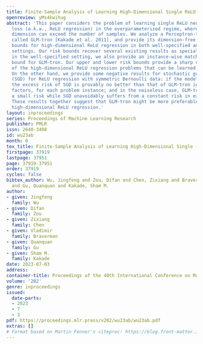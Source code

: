 ```yaml
---
title: Finite-Sample Analysis of Learning High-Dimensional Single ReLU Neuron
openreview: yMs4kwihug
abstract: 'This paper considers the problem of learning single ReLU neuron with squared
  loss (a.k.a., ReLU regression) in the overparameterized regime, where the input
  dimension can exceed the number of samples. We analyze a Perceptron-type algorithm
  called GLM-tron [Kakade et al. 2011], and provide its dimension-free risk upper
  bounds for high-dimensional ReLU regression in both well-specified and misspecified
  settings. Our risk bounds recover several existing results as special cases. Moreover,
  in the well-specified setting, we also provide an instance-wise matching risk lower
  bound for GLM-tron. Our upper and lower risk bounds provide a sharp characterization
  of the high-dimensional ReLU regression problems that can be learned via GLM-tron.
  On the other hand, we provide some negative results for stochastic gradient descent
  (SGD) for ReLU regression with symmetric Bernoulli data: if the model is well-specified,
  the excess risk of SGD is provably no better than that of GLM-tron ignoring constant
  factors, for each problem instance; and in the noiseless case, GLM-tron can achieve
  a small risk while SGD unavoidably suffers from a constant risk in expectation.
  These results together suggest that GLM-tron might be more preferable than SGD for
  high-dimensional ReLU regression.'
layout: inproceedings
series: Proceedings of Machine Learning Research
publisher: PMLR
issn: 2640-3498
id: wu23ab
month: 0
tex_title: Finite-Sample Analysis of Learning High-Dimensional Single {R}e{LU} Neuron
firstpage: 37919
lastpage: 37951
page: 37919-37951
order: 37919
cycles: false
bibtex_author: Wu, Jingfeng and Zou, Difan and Chen, Zixiang and Braverman, Vladimir
  and Gu, Quanquan and Kakade, Sham M.
author:
- given: Jingfeng
  family: Wu
- given: Difan
  family: Zou
- given: Zixiang
  family: Chen
- given: Vladimir
  family: Braverman
- given: Quanquan
  family: Gu
- given: Sham M.
  family: Kakade
date: 2023-07-03
address: 
container-title: Proceedings of the 40th International Conference on Machine Learning
volume: '202'
genre: inproceedings
issued:
  date-parts:
  - 2023
  - 7
  - 3
pdf: https://proceedings.mlr.press/v202/wu23ab/wu23ab.pdf
extras: []
# Format based on Martin Fenner's citeproc: https://blog.front-matter.io/posts/citeproc-yaml-for-bibliographies/
---
```


